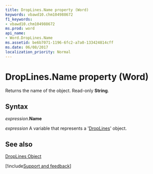 ```yaml
---
title: DropLines.Name property (Word)
keywords: vbawd10.chm104988672
f1_keywords:
- vbawd10.chm104988672
ms.prod: word
api_name:
- Word.DropLines.Name
ms.assetid: be6b7071-1196-6fc2-a7a0-133424814cff
ms.date: 06/08/2017
localization_priority: Normal
---
```



# DropLines.Name property (Word)

Returns the name of the object. Read-only  **String**.


## Syntax

_expression_.**Name**

_expression_ A variable that represents a '[DropLines](Word.DropLines.md)' object.


## See also


[DropLines Object](Word.DropLines.md)

[!include[Support and feedback](~/includes/feedback-boilerplate.md)]